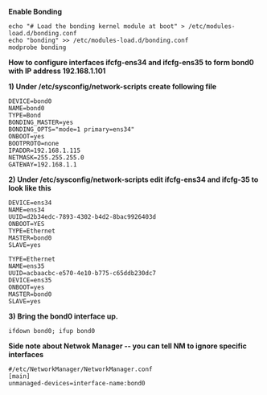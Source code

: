 **Enable Bonding**
```
echo "# Load the bonding kernel module at boot" > /etc/modules-load.d/bonding.conf
echo "bonding" >> /etc/modules-load.d/bonding.conf
modprobe bonding
```

**How to configure interfaces ifcfg-ens34 and ifcfg-ens35 to form bond0 with IP address 192.168.1.101**


**1) Under /etc/sysconfig/network-scripts  create following file**
```
DEVICE=bond0
NAME=bond0
TYPE=Bond
BONDING_MASTER=yes
BONDING_OPTS="mode=1 primary=ens34"
ONBOOT=yes
BOOTPROTO=none
IPADDR=192.168.1.115
NETMASK=255.255.255.0
GATEWAY=192.168.1.1
```
**2) Under /etc/sysconfig/network-scripts edit ifcfg-ens34 and ifcfg-35 to look like this**
```
DEVICE=ens34
NAME=ens34
UUID=d2b34edc-7893-4302-b4d2-8bac9926403d
ONBOOT=YES
TYPE=Ethernet
MASTER=bond0
SLAVE=yes

TYPE=Ethernet
NAME=ens35
UUID=acbaacbc-e570-4e10-b775-c65ddb230dc7
DEVICE=ens35
ONBOOT=yes
MASTER=bond0
SLAVE=yes
```

**3) Bring the bond0 interface up.**
```
ifdown bond0; ifup bond0
```

**Side note about Netwok Manager -- you can tell NM to ignore specific interfaces**
```
#/etc/NetworkManager/NetworkManager.conf
[main]
unmanaged-devices=interface-name:bond0
```


